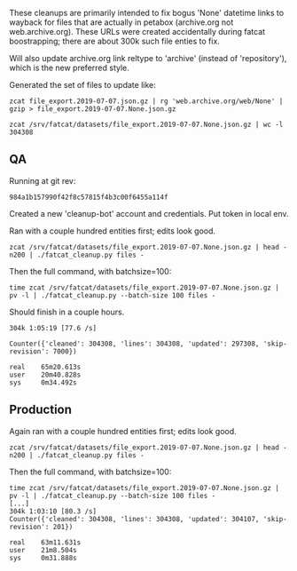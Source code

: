 
These cleanups are primarily intended to fix bogus 'None' datetime links to
wayback for files that are actually in petabox (archive.org not
web.archive.org). These URLs were created accidentally during fatcat
boostrapping; there are about 300k such file enties to fix.

Will also update archive.org link reltype to 'archive' (instead of
'repository'), which is the new preferred style.

Generated the set of files to update like:

    zcat file_export.2019-07-07.json.gz | rg 'web.archive.org/web/None' | gzip > file_export.2019-07-07.None.json.gz

    zcat /srv/fatcat/datasets/file_export.2019-07-07.None.json.gz | wc -l
    304308

## QA

Running at git rev:

    984a1b157990f42f8c57815f4b3c00f6455a114f

Created a new 'cleanup-bot' account and credentials. Put token in local env.

Ran with a couple hundred entities first; edits look good.

    zcat /srv/fatcat/datasets/file_export.2019-07-07.None.json.gz | head -n200 | ./fatcat_cleanup.py files -

Then the full command, with batchsize=100:

    time zcat /srv/fatcat/datasets/file_export.2019-07-07.None.json.gz | pv -l | ./fatcat_cleanup.py --batch-size 100 files -

Should finish in a couple hours.

    304k 1:05:19 [77.6 /s]

    Counter({'cleaned': 304308, 'lines': 304308, 'updated': 297308, 'skip-revision': 7000})

    real    65m20.613s
    user    20m40.828s
    sys     0m34.492s

## Production

Again ran with a couple hundred entities first; edits look good.

    zcat /srv/fatcat/datasets/file_export.2019-07-07.None.json.gz | head -n200 | ./fatcat_cleanup.py files -

Then the full command, with batchsize=100:

    time zcat /srv/fatcat/datasets/file_export.2019-07-07.None.json.gz | pv -l | ./fatcat_cleanup.py --batch-size 100 files -
    [...]
    304k 1:03:10 [80.3 /s]
    Counter({'cleaned': 304308, 'lines': 304308, 'updated': 304107, 'skip-revision': 201})

    real    63m11.631s
    user    21m8.504s
    sys     0m31.888s

